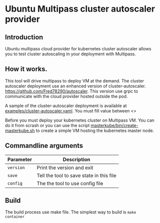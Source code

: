 # Ubuntu Multipass cluster autoscaler provider

## Introduction

Ubuntu multipass cloud provider for kubernetes cluster autoscaler allows you to test cluster autoscaling in your deployment with Multipass.

## How it works.

This tool will drive multipass to deploy VM at the demand. The cluster autoscaler deployment use an enhanced version of cluster-autoscaler. https://github.com/Fred78290/autoscaler. This version use grpc to communicate with the cloud provider hosted outside the pod.

A sample of the cluster-autoscaler deployment is available at [examples/cluster-autoscaler.yaml](./examples/cluster-autoscaler.yaml). You must fill value between <>

Before you must deploy your kubernetes cluster on Multipass VM. You can do it from scrash or you can use the script [masterkube/bin/create-masterkube.sh](./masterkube/bin/create-masterkube.sh) to create a simple VM hosting the kubernetes master node.

## Commandline arguments

| Parameter | Description | 
| --- | --- |
| `version` | Print the version and exit  |
| `save`  | Tell the tool to save state in this file  |
| `config`  |The the tool to use config file |

## Build

The build process use make file. The simplest way to build is `make container`